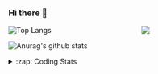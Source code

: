 ### Hi there 👋

<!--
**tao8687/tao8687** is a ✨ _special_ ✨ repository because its `README.md` (this file) appears on your GitHub profile.

Here are some ideas to get you started:

- 🔭 I’m currently working on ...
- 🌱 I’m currently learning ...
- 👯 I’m looking to collaborate on ...
- 🤔 I’m looking for help with ...
- 💬 Ask me about ...
- 📫 How to reach me: ...
- 😄 Pronouns: ...
- ⚡ Fun fact: ...
-->

<img align='right' src="https://media.giphy.com/media/M9gbBd9nbDrOTu1Mqx/giphy.gif" width="240">

  
![Top Langs](https://github-readme-stats.vercel.app/api/top-langs/?username=tao8687&layout=compact&title_color=23238E&text_color=A67D3D)

![Anurag's github stats](https://github-readme-stats.vercel.app/api?username=tao8687&show_icons=true&&text_color=A67D3D&title_color=23238E&show_icons=false&count_private=true&hide=stars)

<details>
  <summary>:zap: Coding Stats</summary>
  <br>
    
<!--START_SECTION:waka-->
![Code Time](http://img.shields.io/badge/Code%20Time-2%2C080%20hrs%2045%20mins-blue)

![Profile Views](http://img.shields.io/badge/Profile%20Views-0-blue)

**🐱 My GitHub Data** 

> 📦 1.5 MB Used in GitHub's Storage 
 > 
> 🏆 190 Contributions in the Year 2025
 > 
> 🚫 Not Opted to Hire
 > 
> 📜 63 Public Repositories 
 > 
> 🔑 24 Private Repositories 
 > 
**I'm an Early 🐤** 

```text
🌞 Morning                1792 commits        ██████████████████████░░░   89.38 % 
🌆 Daytime                90 commits          █░░░░░░░░░░░░░░░░░░░░░░░░   04.49 % 
🌃 Evening                119 commits         █░░░░░░░░░░░░░░░░░░░░░░░░   05.94 % 
🌙 Night                  4 commits           ░░░░░░░░░░░░░░░░░░░░░░░░░   00.20 % 
```
📅 **I'm Most Productive on Wednesday** 

```text
Monday                   288 commits         ████░░░░░░░░░░░░░░░░░░░░░   14.36 % 
Tuesday                  274 commits         ███░░░░░░░░░░░░░░░░░░░░░░   13.67 % 
Wednesday                344 commits         ████░░░░░░░░░░░░░░░░░░░░░   17.16 % 
Thursday                 268 commits         ███░░░░░░░░░░░░░░░░░░░░░░   13.37 % 
Friday                   284 commits         ████░░░░░░░░░░░░░░░░░░░░░   14.16 % 
Saturday                 278 commits         ███░░░░░░░░░░░░░░░░░░░░░░   13.87 % 
Sunday                   269 commits         ███░░░░░░░░░░░░░░░░░░░░░░   13.42 % 
```


📊 **This Week I Spent My Time On** 

```text
🕑︎ Time Zone: Asia/Shanghai

💬 Programming Languages: 
Bash                     4 hrs 49 mins       ██████████░░░░░░░░░░░░░░░   41.34 % 
Docker                   2 hrs 39 mins       ██████░░░░░░░░░░░░░░░░░░░   22.75 % 
YAML                     2 hrs 13 mins       █████░░░░░░░░░░░░░░░░░░░░   19.02 % 
Markdown                 51 mins             ██░░░░░░░░░░░░░░░░░░░░░░░   07.37 % 
JSON                     30 mins             █░░░░░░░░░░░░░░░░░░░░░░░░   04.32 % 

🔥 Editors: 
VS Code                  11 hrs 40 mins      █████████████████████████   100.00 % 

🐱‍💻 Projects: 
transitive               11 hrs 5 mins       ████████████████████████░   95.11 % 
mongo-cxx-driver         27 mins             █░░░░░░░░░░░░░░░░░░░░░░░░   03.91 % 
SecLists                 6 mins              ░░░░░░░░░░░░░░░░░░░░░░░░░   00.98 % 

💻 Operating System: 
Linux                    11 hrs 40 mins      █████████████████████████   100.00 % 
```

**I Mostly Code in C++** 

```text
C++                      11 repos            ████████░░░░░░░░░░░░░░░░░   33.33 % 
Python                   8 repos             ██████░░░░░░░░░░░░░░░░░░░   24.24 % 
JavaScript               2 repos             ██░░░░░░░░░░░░░░░░░░░░░░░   06.06 % 
Batchfile                1 repo              █░░░░░░░░░░░░░░░░░░░░░░░░   03.03 % 
HTML                     1 repo              █░░░░░░░░░░░░░░░░░░░░░░░░   03.03 % 
```



**Timeline**

![Lines of Code chart](https://raw.githubusercontent.com/tao8687/tao8687/master/assets/bar_graph.png)


 Last Updated on 08/07/2025 02:00:27 UTC
<!--END_SECTION:waka-->
</details>
